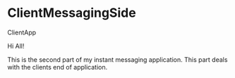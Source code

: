 # ClientMessagingSide
ClientApp

Hi All!

This is the second part of my instant messaging application. This part deals with the clients end of application. 
